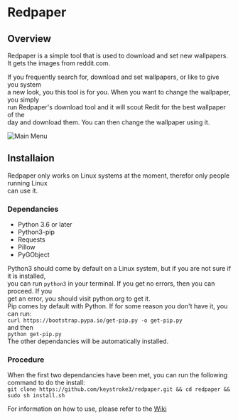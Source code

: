 # Redpaper
## Overview
Redpaper is a simple tool that is used to download and set new wallpapers.  
It gets the images from reddit.com.  

If you frequently search for, download and set wallpapers, or like to give you system  
a new look, you this tool is for you.  When you want to change the wallpaper, you simply  
run Redpaper's download tool and it will scout Redit for the best wallpaper of the  
day and download them. You can then change the wallpaper using it.

![Main Menu](https://raw.githubusercontent.com/keystroke3/redpaper/master/screenshots/main-menu.png)

## Installaion
Redpaper only works on Linux systems at the moment, therefor only people running Linux  
can use it.  
### Dependancies
* Python 3.6 or later  
* Python3-pip  
* Requests  
* Pillow  
* PyGObject

Python3 should come by default on a Linux system, but if you are not sure if it is installed,  
you can run  `python3` in your terminal. If you get no errors, then you can proceed. If you  
get an error, you should  visit python.org to get it.  
Pip comes by default with Python. If for some reason you don't have it, you can run:  
`curl https://bootstrap.pypa.io/get-pip.py -o get-pip.py`  
and then  
`python get-pip.py`  
The other dependancies will be automatically installed.  
### Procedure
When the first two dependancies have been met, you can run the following command to do the install:  
`git clone https://github.com/keystroke3/redpaper.git && cd redpaper && sudo sh install.sh`  

For          information on how to use, please refer to the [Wiki](https://github.com/keystroke3/redpaper/wiki)  